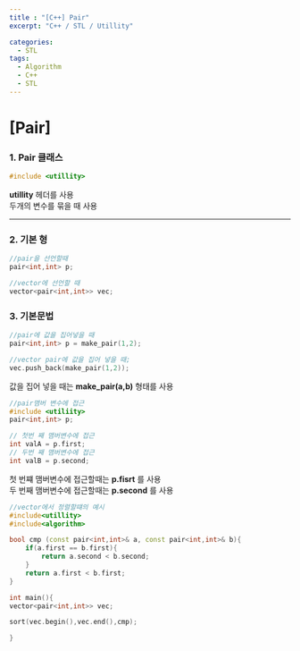 ```yaml
---
title : "[C++] Pair"
excerpt: "C++ / STL / Utillity"

categories:
  - STL
tags:
  - Algorithm
  - C++
  - STL
---
```


# [Pair]

### 1. Pair 클래스

```cpp
#include <utillity>
```
__utillity__ 헤더를 사용  
두개의 변수를 묶을 때 사용
* * *

### 2. 기본 형
```cpp
//pair을 선언할때
pair<int,int> p;

//vector에 선언할 때
vector<pair<int,int>> vec;
```

### 3. 기본문법
```cpp
//pair에 값을 집어넣을 때
pair<int,int> p = make_pair(1,2);

//vector pair에 값을 집어 넣을 때;
vec.push_back(make_pair(1,2));
```
값을 집어 넣을 때는 __make_pair(a,b)__ 형태를 사용  
```cpp
//pair맴버 변수에 접근
#include <utiliity>
pair<int,int> p;

// 첫번 째 맴버변수에 접근
int valA = p.first;
// 두번 째 맴버변수에 접근
int valB = p.second;
```
첫 번쨰 맴버변수에 접근할때는 __p.fisrt__ 를 사용  
두 번째 맴버변수에 접근할때는 __p.second__ 를 사용
```cpp
//vector에서 정렬할떄의 예시
#include<utillity>
#include<algorithm>

bool cmp (const pair<int,int>& a, const pair<int,int>& b){
    if(a.first == b.first){
        return a.second < b.second;
    }
    return a.first < b.first;
}

int main(){
vector<pair<int,int>> vec;

sort(vec.begin(),vec.end(),cmp);

}
```

